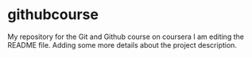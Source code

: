# githubcourse

My repository for the Git and Github course on coursera
I am editing the README file. Adding some more details about
the project description.
